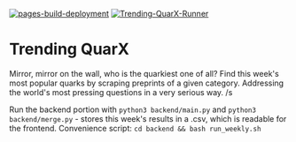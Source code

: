 [![pages-build-deployment](https://github.com/AnnikaStein/Trending-QuarX/actions/workflows/pages/pages-build-deployment/badge.svg)](https://github.com/AnnikaStein/Trending-QuarX/actions/workflows/pages/pages-build-deployment)
[![Trending-QuarX-Runner](https://github.com/AnnikaStein/Trending-QuarX/actions/workflows/trending-quarx-runner.yml/badge.svg)](https://github.com/AnnikaStein/Trending-QuarX/actions/workflows/trending-quarx-runner.yml)

# Trending QuarX

Mirror, mirror on the wall, who is the quarkiest one of all? Find this week's most popular quarks by scraping preprints of a given category. Addressing the world's most pressing questions in a very serious way. /s

Run the backend portion with `python3 backend/main.py` and `python3 backend/merge.py` - stores this week's results in a .csv, which is readable for the frontend. Convenience script: `cd backend && bash run_weekly.sh`